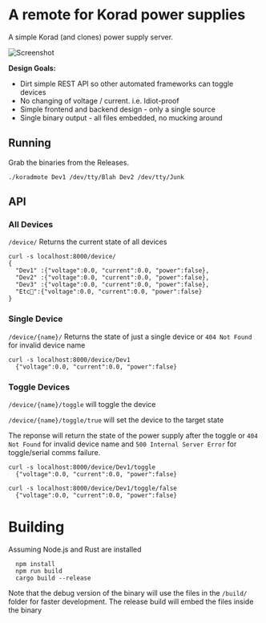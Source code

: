# A remote for Korad power supplies

A simple Korad (and clones) power supply server.

![Screenshot](https://github.com/JackNewman12/PSUReact/blob/main/Screenshot.png)


**Design Goals:**
 * Dirt simple REST API so other automated frameworks can toggle devices
 * No changing of voltage / current. i.e. Idiot-proof
 * Simple frontend and backend design - only a single source
 * Single binary output - all files embedded, no mucking around

## Running
Grab the binaries from the Releases.
```
./koradmote Dev1 /dev/tty/Blah Dev2 /dev/tty/Junk
```

## API
### All Devices
`/device/` Returns the current state of all devices
```
curl -s localhost:8000/device/
{
  "Dev1" :{"voltage":0.0, "current":0.0, "power":false},
  "Dev2" :{"voltage":0.0, "current":0.0, "power":false},
  "Dev3" :{"voltage":0.0, "current":0.0, "power":false},
  "Etc🚀":{"voltage":0.0, "current":0.0, "power":false}
}
```
### Single Device
`/device/{name}/` Returns the state of just a single device or `404 Not Found` for invalid device name
```
curl -s localhost:8000/device/Dev1
  {"voltage":0.0, "current":0.0, "power":false}
```
### Toggle Devices
`/device/{name}/toggle` will toggle the device

`/device/{name}/toggle/true` will set the device to the target state

The reponse will return the state of the power supply after the toggle or `404 Not Found` for invalid device name and `500 Internal Server Error` for toggle/serial comms failure.
```
curl -s localhost:8000/device/Dev1/toggle
  {"voltage":0.0, "current":0.0, "power":false}
```

```
curl -s localhost:8000/device/Dev1/toggle/false
  {"voltage":0.0, "current":0.0, "power":false}
```

# Building
Assuming Node.js and Rust are installed
```
  npm install
  npm run build
  cargo build --release
```

Note that the debug version of the binary will use the files in the `/build/` folder for faster development. The release build will embed the files inside the binary
